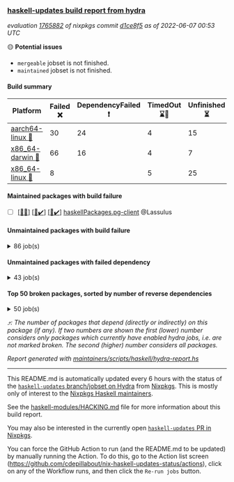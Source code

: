 ### [haskell-updates build report from hydra](https://hydra.nixos.org/jobset/nixpkgs/haskell-updates)
*evaluation [1765882](https://hydra.nixos.org/eval/1765882) of nixpkgs commit [d1ce8f5](https://github.com/NixOS/nixpkgs/commits/d1ce8f5150482efb9120c63410112adf6b50508b) as of 2022-06-07 00:53 UTC*

:yellow_circle: **Potential issues**
  * `mergeable` jobset is not finished.
  * `maintained` jobset is not finished.

#### Build summary

 | Platform | Failed :x: | DependencyFailed :heavy_exclamation_mark: | TimedOut :hourglass::no_entry_sign: | Unfinished :hourglass_flowing_sand: | Success :heavy_check_mark: | 
 | --- | --- | --- | --- | --- | --- | 
 | [aarch64-linux :iphone:](https://hydra.nixos.org/eval/1765882?filter=.aarch64-linux) | 30 | 24 | 4 | 15 | 6236 | 
 | [x86_64-darwin :apple:](https://hydra.nixos.org/eval/1765882?filter=.x86_64-darwin) | 66 | 16 | 4 | 7 | 6160 | 
 | [x86_64-linux :penguin:](https://hydra.nixos.org/eval/1765882?filter=.x86_64-linux) | 8 |  | 5 | 25 | 6309 | 
#### Maintained packages with build failure
- [ ] [[:iphone::x:]](https://hydra.nixos.org/build/179079397) [[:apple::heavy_check_mark:]](https://hydra.nixos.org/build/179066331) [[:penguin::heavy_check_mark:]](https://hydra.nixos.org/build/179069420) [haskellPackages.pg-client](https://hydra.nixos.org/eval/1765882?filter=haskellPackages.pg-client) @Lassulus
#### Unmaintained packages with build failure
<details><summary>86 job(s) </summary>

- [ ] [[:iphone::heavy_check_mark:]](https://hydra.nixos.org/build/179072015) [[:apple::x:]](https://hydra.nixos.org/build/179063516) [[:penguin::heavy_check_mark:]](https://hydra.nixos.org/build/179079506) [haskellPackages.di-core](https://hydra.nixos.org/eval/1765882?filter=haskellPackages.di-core)  :arrow_heading_up: 8 | 11
- [ ] [[:iphone::x:]](https://hydra.nixos.org/build/179071185) [[:apple::heavy_check_mark:]](https://hydra.nixos.org/build/179068059) [[:penguin::heavy_check_mark:]](https://hydra.nixos.org/build/179063826) [haskellPackages.OrderedBits](https://hydra.nixos.org/eval/1765882?filter=haskellPackages.OrderedBits)  :arrow_heading_up: 5 | 36
- [ ] [[:iphone::x:]](https://hydra.nixos.org/build/179069257) [[:apple::heavy_check_mark:]](https://hydra.nixos.org/build/179071228) [[:penguin::heavy_check_mark:]](https://hydra.nixos.org/build/179071226) [haskellPackages.hw-json-simd](https://hydra.nixos.org/eval/1765882?filter=haskellPackages.hw-json-simd)  :arrow_heading_up: 2 | 8
- [ ] [[:iphone::x:]](https://hydra.nixos.org/build/179065987) [[:apple::heavy_check_mark:]](https://hydra.nixos.org/build/179075164) [[:penguin::heavy_check_mark:]](https://hydra.nixos.org/build/179077934) [haskellPackages.hw-simd](https://hydra.nixos.org/eval/1765882?filter=haskellPackages.hw-simd)  :arrow_heading_up: 2 | 8
- [ ] [[:iphone::x:]](https://hydra.nixos.org/build/179289726) [[:apple::heavy_check_mark:]](https://hydra.nixos.org/build/179290108) [[:penguin::heavy_check_mark:]](https://hydra.nixos.org/build/179290785) [haskellPackages.flatparse](https://hydra.nixos.org/eval/1765882?filter=haskellPackages.flatparse)  :arrow_heading_up: 2 | 5
- [ ] [[:iphone::x:]](https://hydra.nixos.org/build/179064047) [[:apple::heavy_check_mark:]](https://hydra.nixos.org/build/179075726) [[:penguin::heavy_check_mark:]](https://hydra.nixos.org/build/179066492) [haskellPackages.quic](https://hydra.nixos.org/eval/1765882?filter=haskellPackages.quic)  :arrow_heading_up: 2 | 2
- [ ] [[:iphone::x:]](https://hydra.nixos.org/build/179064849) [[:apple::heavy_check_mark:]](https://hydra.nixos.org/build/179066591) [[:penguin::heavy_check_mark:]](https://hydra.nixos.org/build/179076598) [haskellPackages.freetype2](https://hydra.nixos.org/eval/1765882?filter=haskellPackages.freetype2)  :arrow_heading_up: 1 | 8
- [ ] [[:iphone::x:]](https://hydra.nixos.org/build/179066416) [[:apple::x:]](https://hydra.nixos.org/build/179077317) [[:penguin::heavy_check_mark:]](https://hydra.nixos.org/build/179073445) [haskellPackages.invertible](https://hydra.nixos.org/eval/1765882?filter=haskellPackages.invertible)  :arrow_heading_up: 1 | 5
- [ ] [[:iphone::x:]](https://hydra.nixos.org/build/179066907) [[:apple::heavy_check_mark:]](https://hydra.nixos.org/build/179063014) [[:penguin::heavy_check_mark:]](https://hydra.nixos.org/build/179065251) [haskellPackages.long-double](https://hydra.nixos.org/eval/1765882?filter=haskellPackages.long-double)  :arrow_heading_up: 1 | 2
- [ ] [[:iphone::x:]](https://hydra.nixos.org/build/179062753) [[:apple::x:]](https://hydra.nixos.org/build/179069557) [[:penguin::heavy_check_mark:]](https://hydra.nixos.org/build/179068287) [haskellPackages.easytensor](https://hydra.nixos.org/eval/1765882?filter=haskellPackages.easytensor)  :arrow_heading_up: 1 | 1
- [ ] [[:iphone::heavy_check_mark:]](https://hydra.nixos.org/build/179066266) [[:apple::x:]](https://hydra.nixos.org/build/179073489) [[:penguin::heavy_check_mark:]](https://hydra.nixos.org/build/179077924) [haskellPackages.grab](https://hydra.nixos.org/eval/1765882?filter=haskellPackages.grab)  :arrow_heading_up: 1 | 1
- [ ] [[:iphone::heavy_check_mark:]](https://hydra.nixos.org/build/179078946) [[:apple::x:]](https://hydra.nixos.org/build/179074000) [[:penguin::heavy_check_mark:]](https://hydra.nixos.org/build/179071674) [haskellPackages.keep-alive](https://hydra.nixos.org/eval/1765882?filter=haskellPackages.keep-alive)  :arrow_heading_up: 1 | 1
- [ ] [[:iphone::x:]](https://hydra.nixos.org/build/179062052) [[:apple::heavy_check_mark:]](https://hydra.nixos.org/build/179078236) [[:penguin::heavy_check_mark:]](https://hydra.nixos.org/build/179073709) [haskellPackages.nlopt-haskell](https://hydra.nixos.org/eval/1765882?filter=haskellPackages.nlopt-haskell)  :arrow_heading_up: 1 | 1
- [ ] [[:iphone::heavy_check_mark:]](https://hydra.nixos.org/build/179070564) [[:apple::x:]](https://hydra.nixos.org/build/179073841) [[:penguin::heavy_check_mark:]](https://hydra.nixos.org/build/179063192) [haskellPackages.sequence-formats](https://hydra.nixos.org/eval/1765882?filter=haskellPackages.sequence-formats)  :arrow_heading_up: 1 | 1
- [ ] [[:iphone::x:]](https://hydra.nixos.org/build/179078367) [[:apple::heavy_check_mark:]](https://hydra.nixos.org/build/179077748) [[:penguin::heavy_check_mark:]](https://hydra.nixos.org/build/179061888) [haskellPackages.swisstable](https://hydra.nixos.org/eval/1765882?filter=haskellPackages.swisstable)  :arrow_heading_up: 1 | 1
- [ ] [[:iphone::x:]](https://hydra.nixos.org/build/179071144) [[:apple::heavy_check_mark:]](https://hydra.nixos.org/build/179078269) [[:penguin::heavy_check_mark:]](https://hydra.nixos.org/build/179080527) [haskellPackages.unicode-properties](https://hydra.nixos.org/eval/1765882?filter=haskellPackages.unicode-properties)  :arrow_heading_up: 1 | 1
- [ ] [[:iphone::heavy_check_mark:]](https://hydra.nixos.org/build/179063529) [[:apple::x:]](https://hydra.nixos.org/build/179077204) [[:penguin::heavy_check_mark:]](https://hydra.nixos.org/build/179073303) [haskellPackages.zip](https://hydra.nixos.org/eval/1765882?filter=haskellPackages.zip)  :arrow_heading_up: 0 | 5
- [ ] [[:iphone::heavy_check_mark:]](https://hydra.nixos.org/build/179078671) [[:apple::x:]](https://hydra.nixos.org/build/179078612) [[:penguin::heavy_check_mark:]](https://hydra.nixos.org/build/179069097) [haskellPackages.PyF](https://hydra.nixos.org/eval/1765882?filter=haskellPackages.PyF)  :arrow_heading_up: 0 | 4
- [ ] [[:iphone::heavy_check_mark:]](https://hydra.nixos.org/build/179072055) [[:apple::x:]](https://hydra.nixos.org/build/179078039) [[:penguin::heavy_check_mark:]](https://hydra.nixos.org/build/179068269) [haskellPackages.hmidi](https://hydra.nixos.org/eval/1765882?filter=haskellPackages.hmidi)  :arrow_heading_up: 0 | 4
- [ ] [[:iphone::heavy_check_mark:]](https://hydra.nixos.org/build/179064212) [[:apple::x:]](https://hydra.nixos.org/build/179067470) [[:penguin::heavy_check_mark:]](https://hydra.nixos.org/build/179067662) [haskellPackages.posix-socket](https://hydra.nixos.org/eval/1765882?filter=haskellPackages.posix-socket)  :arrow_heading_up: 0 | 2
- [ ] [[:iphone::heavy_check_mark:]](https://hydra.nixos.org/build/179066446) [[:apple::x:]](https://hydra.nixos.org/build/179072918) [[:penguin::heavy_check_mark:]](https://hydra.nixos.org/build/179070755) [haskellPackages.gi-gdkx11](https://hydra.nixos.org/eval/1765882?filter=haskellPackages.gi-gdkx11)  :arrow_heading_up: 0 | 1
- [ ] [[:iphone::heavy_check_mark:]](https://hydra.nixos.org/build/179075182) [[:apple::x:]](https://hydra.nixos.org/build/179068241) [[:penguin::heavy_check_mark:]](https://hydra.nixos.org/build/179079129) [haskellPackages.hamid](https://hydra.nixos.org/eval/1765882?filter=haskellPackages.hamid)  :arrow_heading_up: 0 | 1
- [ ] [[:iphone::heavy_check_mark:]](https://hydra.nixos.org/build/179069659) [[:apple::x:]](https://hydra.nixos.org/build/179071126) [[:penguin::heavy_check_mark:]](https://hydra.nixos.org/build/179079563) [haskellPackages.hmatrix-morpheus](https://hydra.nixos.org/eval/1765882?filter=haskellPackages.hmatrix-morpheus)  :arrow_heading_up: 0 | 1
- [ ] [[:iphone::heavy_check_mark:]](https://hydra.nixos.org/build/179073746) [[:apple::x:]](https://hydra.nixos.org/build/179077643) [[:penguin::heavy_check_mark:]](https://hydra.nixos.org/build/179080493) [haskellPackages.huckleberry](https://hydra.nixos.org/eval/1765882?filter=haskellPackages.huckleberry)  :arrow_heading_up: 0 | 1
- [ ] [[:iphone::heavy_check_mark:]](https://hydra.nixos.org/build/179067431) [[:apple::x:]](https://hydra.nixos.org/build/179079172) [[:penguin::heavy_check_mark:]](https://hydra.nixos.org/build/179077069) [haskellPackages.openal-ffi](https://hydra.nixos.org/eval/1765882?filter=haskellPackages.openal-ffi)  :arrow_heading_up: 0 | 1
- [ ] [[:iphone::x:]](https://hydra.nixos.org/build/179070075) [[:apple::x:]](https://hydra.nixos.org/build/179079818) [[:penguin::x:]](https://hydra.nixos.org/build/179076127) [haskellPackages.pcre2](https://hydra.nixos.org/eval/1765882?filter=haskellPackages.pcre2)  :arrow_heading_up: 0 | 1
- [ ] [[:iphone::x:]](https://hydra.nixos.org/build/179065449) [[:apple::heavy_check_mark:]](https://hydra.nixos.org/build/179072649) [[:penguin::heavy_check_mark:]](https://hydra.nixos.org/build/179067032) [haskellPackages.picosat](https://hydra.nixos.org/eval/1765882?filter=haskellPackages.picosat)  :arrow_heading_up: 0 | 1
- [ ] [[:iphone::heavy_check_mark:]](https://hydra.nixos.org/build/179077629) [[:apple::x:]](https://hydra.nixos.org/build/179072654) [[:penguin::heavy_check_mark:]](https://hydra.nixos.org/build/179065194) [haskellPackages.select](https://hydra.nixos.org/eval/1765882?filter=haskellPackages.select)  :arrow_heading_up: 0 | 1
- [ ] [[:iphone::heavy_check_mark:]](https://hydra.nixos.org/build/179067209) [[:apple::x:]](https://hydra.nixos.org/build/179063690) [[:penguin::heavy_check_mark:]](https://hydra.nixos.org/build/179068800) [haskellPackages.sysinfo](https://hydra.nixos.org/eval/1765882?filter=haskellPackages.sysinfo)  :arrow_heading_up: 0 | 1
- [ ] [[:iphone::heavy_check_mark:]](https://hydra.nixos.org/build/179289742) [[:apple::heavy_check_mark:]](https://hydra.nixos.org/build/179289861) [[:penguin::x:]](https://hydra.nixos.org/build/179290590) [haskellPackages.yu-auth](https://hydra.nixos.org/eval/1765882?filter=haskellPackages.yu-auth)  :arrow_heading_up: 0 | 1
- [ ] [[:iphone::heavy_check_mark:]](https://hydra.nixos.org/build/179071092) [[:apple::x:]](https://hydra.nixos.org/build/179080756) [[:penguin::heavy_check_mark:]](https://hydra.nixos.org/build/179065681) [haskellPackages.FractalArt](https://hydra.nixos.org/eval/1765882?filter=haskellPackages.FractalArt) 
- [ ] [[:iphone::x:]](https://hydra.nixos.org/build/179062993) [[:apple::heavy_check_mark:]](https://hydra.nixos.org/build/179067400) [[:penguin::heavy_check_mark:]](https://hydra.nixos.org/build/179073212) [haskellPackages.HsASA](https://hydra.nixos.org/eval/1765882?filter=haskellPackages.HsASA) 
- [ ] [[:iphone::x:]](https://hydra.nixos.org/build/179289954) [[:apple::x:]](https://hydra.nixos.org/build/179290864) [[:penguin::x:]](https://hydra.nixos.org/build/179289825) [haskellPackages.NGLess](https://hydra.nixos.org/eval/1765882?filter=haskellPackages.NGLess) 
- [ ] [[:iphone::x:]](https://hydra.nixos.org/build/179290056) [[:apple::x:]](https://hydra.nixos.org/build/179289736) [[:penguin::x:]](https://hydra.nixos.org/build/179290975) [haskellPackages.aws-sns-verify](https://hydra.nixos.org/eval/1765882?filter=haskellPackages.aws-sns-verify) 
- [ ] [[:iphone::hourglass::no_entry_sign:]](https://hydra.nixos.org/build/179064497) [[:apple::x:]](https://hydra.nixos.org/build/179062384) [[:penguin::hourglass::no_entry_sign:]](https://hydra.nixos.org/build/179066691) [haskellPackages.bindings-common](https://hydra.nixos.org/eval/1765882?filter=haskellPackages.bindings-common) 
- [ ] [[:iphone::x:]](https://hydra.nixos.org/build/179289765) [[:apple::x:]](https://hydra.nixos.org/build/179289738) [[:penguin::x:]](https://hydra.nixos.org/build/179290382) [haskellPackages.call-plantuml](https://hydra.nixos.org/eval/1765882?filter=haskellPackages.call-plantuml) 
- [ ] [[:iphone::x:]](https://hydra.nixos.org/build/179291004) [[:apple::x:]](https://hydra.nixos.org/build/179291057) [[:penguin::x:]](https://hydra.nixos.org/build/179289962) [haskellPackages.chez-grater](https://hydra.nixos.org/eval/1765882?filter=haskellPackages.chez-grater) 
- [ ] [[:iphone::heavy_check_mark:]](https://hydra.nixos.org/build/179073684) [[:apple::x:]](https://hydra.nixos.org/build/179077115) [[:penguin::heavy_check_mark:]](https://hydra.nixos.org/build/179064418) [haskellPackages.chiphunk](https://hydra.nixos.org/eval/1765882?filter=haskellPackages.chiphunk) 
- [ ] [[:iphone::x:]](https://hydra.nixos.org/build/179290863) [[:apple::heavy_check_mark:]](https://hydra.nixos.org/build/179291122) [[:penguin::heavy_check_mark:]](https://hydra.nixos.org/build/179291222) [haskellPackages.comfort-fftw](https://hydra.nixos.org/eval/1765882?filter=haskellPackages.comfort-fftw) 
- [ ] [[:iphone::heavy_check_mark:]](https://hydra.nixos.org/build/179067240) [[:apple::x:]](https://hydra.nixos.org/build/179066776) [[:penguin::heavy_check_mark:]](https://hydra.nixos.org/build/179063089) [haskellPackages.diskhash](https://hydra.nixos.org/eval/1765882?filter=haskellPackages.diskhash) 
- [ ] [[:iphone::heavy_check_mark:]](https://hydra.nixos.org/build/179072726) [[:apple::x:]](https://hydra.nixos.org/build/179069153) [[:penguin::heavy_check_mark:]](https://hydra.nixos.org/build/179063920) [haskellPackages.env-extra](https://hydra.nixos.org/eval/1765882?filter=haskellPackages.env-extra) 
- [ ] [[:iphone::heavy_check_mark:]](https://hydra.nixos.org/build/179080379) [[:apple::x:]](https://hydra.nixos.org/build/179069971) [[:penguin::heavy_check_mark:]](https://hydra.nixos.org/build/179066173) [haskellPackages.epub-tools](https://hydra.nixos.org/eval/1765882?filter=haskellPackages.epub-tools) 
- [ ] [[:iphone::heavy_check_mark:]](https://hydra.nixos.org/build/179080024) [[:apple::x:]](https://hydra.nixos.org/build/179075268) [[:penguin::heavy_check_mark:]](https://hydra.nixos.org/build/179073623) [haskellPackages.fudgets](https://hydra.nixos.org/eval/1765882?filter=haskellPackages.fudgets) 
- [ ] [[:iphone::heavy_check_mark:]](https://hydra.nixos.org/build/179290752) [[:apple::x:]](https://hydra.nixos.org/build/179291009) [[:penguin::heavy_check_mark:]](https://hydra.nixos.org/build/179290988) [haskellPackages.gerrit](https://hydra.nixos.org/eval/1765882?filter=haskellPackages.gerrit) 
- [ ] [[:iphone::heavy_check_mark:]](https://hydra.nixos.org/build/179290291) [[:apple::x:]](https://hydra.nixos.org/build/179289980) [[:penguin::heavy_check_mark:]](https://hydra.nixos.org/build/179289981) [haskellPackages.ghc-gc-hook](https://hydra.nixos.org/eval/1765882?filter=haskellPackages.ghc-gc-hook) 
- [ ] [[:apple::x:]](https://hydra.nixos.org/build/179066419) [haskellPackages.gi-gtkosxapplication](https://hydra.nixos.org/eval/1765882?filter=haskellPackages.gi-gtkosxapplication) 
- [ ] [[:iphone::x:]](https://hydra.nixos.org/build/179072860) [[:penguin::heavy_check_mark:]](https://hydra.nixos.org/build/179063811) [haskellPackages.gnome-keyring](https://hydra.nixos.org/eval/1765882?filter=haskellPackages.gnome-keyring) 
- [ ] [[:apple::x:]](https://hydra.nixos.org/build/179069635) [haskellPackages.gtk-mac-integration](https://hydra.nixos.org/eval/1765882?filter=haskellPackages.gtk-mac-integration) 
- [ ] [[:iphone::heavy_check_mark:]](https://hydra.nixos.org/build/179076974) [[:apple::x:]](https://hydra.nixos.org/build/179067045) [[:penguin::heavy_check_mark:]](https://hydra.nixos.org/build/179070965) [haskellPackages.gtk-traymanager](https://hydra.nixos.org/eval/1765882?filter=haskellPackages.gtk-traymanager) 
- [ ] [[:apple::x:]](https://hydra.nixos.org/build/179080546) [haskellPackages.gtk3-mac-integration](https://hydra.nixos.org/eval/1765882?filter=haskellPackages.gtk3-mac-integration) 
- [ ] [[:iphone::x:]](https://hydra.nixos.org/build/179335895) [[:apple::heavy_check_mark:]](https://hydra.nixos.org/build/179335896) [[:penguin::heavy_check_mark:]](https://hydra.nixos.org/build/179335894) [haskellPackages.hasql-pipes](https://hydra.nixos.org/eval/1765882?filter=haskellPackages.hasql-pipes) 
- [ ] [[:iphone::heavy_check_mark:]](https://hydra.nixos.org/build/179061971) [[:apple::x:]](https://hydra.nixos.org/build/179063426) [[:penguin::heavy_check_mark:]](https://hydra.nixos.org/build/179071646) [haskellPackages.hid](https://hydra.nixos.org/eval/1765882?filter=haskellPackages.hid) 
- [ ] [[:iphone::heavy_check_mark:]](https://hydra.nixos.org/build/179072433) [[:apple::x:]](https://hydra.nixos.org/build/179080030) [[:penguin::heavy_check_mark:]](https://hydra.nixos.org/build/179068258) [haskellPackages.higher-leveldb](https://hydra.nixos.org/eval/1765882?filter=haskellPackages.higher-leveldb) 
- [ ] [[:iphone::heavy_check_mark:]](https://hydra.nixos.org/build/179061798) [[:apple::x:]](https://hydra.nixos.org/build/179069421) [[:penguin::heavy_check_mark:]](https://hydra.nixos.org/build/179068345) [haskellPackages.hinotify-conduit](https://hydra.nixos.org/eval/1765882?filter=haskellPackages.hinotify-conduit) 
- [ ] [[:iphone::heavy_check_mark:]](https://hydra.nixos.org/build/179061598) [[:apple::x:]](https://hydra.nixos.org/build/179063833) [[:penguin::heavy_check_mark:]](https://hydra.nixos.org/build/179078483) [haskellPackages.hssh](https://hydra.nixos.org/eval/1765882?filter=haskellPackages.hssh) 
- [ ] [[:iphone::heavy_check_mark:]](https://hydra.nixos.org/build/179078447) [[:apple::x:]](https://hydra.nixos.org/build/179064179) [[:penguin::heavy_check_mark:]](https://hydra.nixos.org/build/179065544) [haskellPackages.hsshellscript](https://hydra.nixos.org/eval/1765882?filter=haskellPackages.hsshellscript) 
- [ ] [[:iphone::heavy_check_mark:]](https://hydra.nixos.org/build/179074844) [[:apple::x:]](https://hydra.nixos.org/build/179063095) [[:penguin::heavy_check_mark:]](https://hydra.nixos.org/build/179078906) [haskellPackages.hssourceinfo](https://hydra.nixos.org/eval/1765882?filter=haskellPackages.hssourceinfo) 
- [ ] [[:iphone::heavy_check_mark:]](https://hydra.nixos.org/build/179068045) [[:apple::x:]](https://hydra.nixos.org/build/179079348) [[:penguin::heavy_check_mark:]](https://hydra.nixos.org/build/179070084) [haskellPackages.ipcvar](https://hydra.nixos.org/eval/1765882?filter=haskellPackages.ipcvar) 
- [ ] [[:iphone::x:]](https://hydra.nixos.org/build/179071989) [[:apple::heavy_check_mark:]](https://hydra.nixos.org/build/179071089) [[:penguin::heavy_check_mark:]](https://hydra.nixos.org/build/179063380) [haskellPackages.jammittools](https://hydra.nixos.org/eval/1765882?filter=haskellPackages.jammittools) 
- [ ] [[:apple::x:]](https://hydra.nixos.org/build/179073560) [haskellPackages.kqueue](https://hydra.nixos.org/eval/1765882?filter=haskellPackages.kqueue) 
- [ ] [[:iphone::heavy_check_mark:]](https://hydra.nixos.org/build/179074199) [[:apple::x:]](https://hydra.nixos.org/build/179064612) [[:penguin::heavy_check_mark:]](https://hydra.nixos.org/build/179063995) [haskellPackages.leveldb-haskell-fork](https://hydra.nixos.org/eval/1765882?filter=haskellPackages.leveldb-haskell-fork) 
- [ ] [[:iphone::heavy_check_mark:]](https://hydra.nixos.org/build/179073139) [[:apple::x:]](https://hydra.nixos.org/build/179061940) [[:penguin::heavy_check_mark:]](https://hydra.nixos.org/build/179080260) [haskellPackages.linux-framebuffer](https://hydra.nixos.org/eval/1765882?filter=haskellPackages.linux-framebuffer) 
- [ ] [[:iphone::heavy_check_mark:]](https://hydra.nixos.org/build/179063965) [[:apple::x:]](https://hydra.nixos.org/build/179078873) [[:penguin::heavy_check_mark:]](https://hydra.nixos.org/build/179074478) [haskellPackages.mediawiki2latex](https://hydra.nixos.org/eval/1765882?filter=haskellPackages.mediawiki2latex) 
- [ ] [[:iphone::heavy_check_mark:]](https://hydra.nixos.org/build/179069027) [[:apple::x:]](https://hydra.nixos.org/build/179071937) [[:penguin::heavy_check_mark:]](https://hydra.nixos.org/build/179079130) [haskellPackages.mercury-api](https://hydra.nixos.org/eval/1765882?filter=haskellPackages.mercury-api) 
- [ ] [[:iphone::heavy_check_mark:]](https://hydra.nixos.org/build/179068290) [[:apple::x:]](https://hydra.nixos.org/build/179080076) [[:penguin::heavy_check_mark:]](https://hydra.nixos.org/build/179074457) [haskellPackages.nano-cryptr](https://hydra.nixos.org/eval/1765882?filter=haskellPackages.nano-cryptr) 
- [ ] [[:iphone::heavy_check_mark:]](https://hydra.nixos.org/build/179289872) [[:apple::x:]](https://hydra.nixos.org/build/179289911) [[:penguin::heavy_check_mark:]](https://hydra.nixos.org/build/179289764) [haskellPackages.persistent-pagination](https://hydra.nixos.org/eval/1765882?filter=haskellPackages.persistent-pagination) 
- [ ] [[:iphone::heavy_check_mark:]](https://hydra.nixos.org/build/179071816) [[:apple::x:]](https://hydra.nixos.org/build/179073643) [[:penguin::heavy_check_mark:]](https://hydra.nixos.org/build/179072304) [haskellPackages.phatsort](https://hydra.nixos.org/eval/1765882?filter=haskellPackages.phatsort) 
- [ ] [[:iphone::heavy_check_mark:]](https://hydra.nixos.org/build/179073647) [[:apple::x:]](https://hydra.nixos.org/build/179080408) [[:penguin::heavy_check_mark:]](https://hydra.nixos.org/build/179070022) [haskellPackages.ping-wrapper](https://hydra.nixos.org/eval/1765882?filter=haskellPackages.ping-wrapper) 
- [ ] [[:iphone::x:]](https://hydra.nixos.org/build/179289808) [[:apple::x:]](https://hydra.nixos.org/build/179289908) [[:penguin::x:]](https://hydra.nixos.org/build/179290906) [haskellPackages.polysemy-managed](https://hydra.nixos.org/eval/1765882?filter=haskellPackages.polysemy-managed) 
- [ ] [[:iphone::heavy_check_mark:]](https://hydra.nixos.org/build/179071908) [[:apple::x:]](https://hydra.nixos.org/build/179075532) [[:penguin::heavy_check_mark:]](https://hydra.nixos.org/build/179079347) [haskellPackages.posix-timer](https://hydra.nixos.org/eval/1765882?filter=haskellPackages.posix-timer) 
- [ ] [[:iphone::heavy_check_mark:]](https://hydra.nixos.org/build/179075838) [[:apple::x:]](https://hydra.nixos.org/build/179065867) [[:penguin::heavy_check_mark:]](https://hydra.nixos.org/build/179077987) [haskellPackages.pthread](https://hydra.nixos.org/eval/1765882?filter=haskellPackages.pthread) 
- [ ] [[:iphone::x:]](https://hydra.nixos.org/build/179076975) [[:apple::heavy_check_mark:]](https://hydra.nixos.org/build/179067319) [[:penguin::heavy_check_mark:]](https://hydra.nixos.org/build/179062948) [haskellPackages.risc386](https://hydra.nixos.org/eval/1765882?filter=haskellPackages.risc386) 
- [ ] [[:iphone::heavy_check_mark:]](https://hydra.nixos.org/build/179069415) [[:apple::x:]](https://hydra.nixos.org/build/179073373) [[:penguin::heavy_check_mark:]](https://hydra.nixos.org/build/179074823) [haskellPackages.scenegraph](https://hydra.nixos.org/eval/1765882?filter=haskellPackages.scenegraph) 
- [ ] [[:iphone::heavy_check_mark:]](https://hydra.nixos.org/build/179063362) [[:apple::x:]](https://hydra.nixos.org/build/179067157) [[:penguin::heavy_check_mark:]](https://hydra.nixos.org/build/179069901) [haskellPackages.sfml-audio](https://hydra.nixos.org/eval/1765882?filter=haskellPackages.sfml-audio) 
- [ ] [[:iphone::heavy_check_mark:]](https://hydra.nixos.org/build/179079829) [[:apple::x:]](https://hydra.nixos.org/build/179078716) [[:penguin::heavy_check_mark:]](https://hydra.nixos.org/build/179072353) [haskellPackages.shared-memory](https://hydra.nixos.org/eval/1765882?filter=haskellPackages.shared-memory) 
- [ ] [[:iphone::heavy_check_mark:]](https://hydra.nixos.org/build/179068637) [[:apple::x:]](https://hydra.nixos.org/build/179072695) [[:penguin::heavy_check_mark:]](https://hydra.nixos.org/build/179069692) [haskellPackages.skews](https://hydra.nixos.org/eval/1765882?filter=haskellPackages.skews) 
- [ ] [[:iphone::x:]](https://hydra.nixos.org/build/179079291) [[:apple::x:]](https://hydra.nixos.org/build/179078891) [[:penguin::heavy_check_mark:]](https://hydra.nixos.org/build/179068825) [haskellPackages.slugify](https://hydra.nixos.org/eval/1765882?filter=haskellPackages.slugify) 
- [ ] [[:iphone::heavy_check_mark:]](https://hydra.nixos.org/build/179080373) [[:apple::x:]](https://hydra.nixos.org/build/179072670) [[:penguin::heavy_check_mark:]](https://hydra.nixos.org/build/179071968) [haskellPackages.tailfile-hinotify](https://hydra.nixos.org/eval/1765882?filter=haskellPackages.tailfile-hinotify) 
- [ ] [[:iphone::heavy_check_mark:]](https://hydra.nixos.org/build/179070427) [[:apple::x:]](https://hydra.nixos.org/build/179063366) [[:penguin::heavy_check_mark:]](https://hydra.nixos.org/build/179074860) [haskellPackages.tini](https://hydra.nixos.org/eval/1765882?filter=haskellPackages.tini) 
- [ ] [[:iphone::x:]](https://hydra.nixos.org/build/179290530) [[:apple::x:]](https://hydra.nixos.org/build/179290983) [[:penguin::x:]](https://hydra.nixos.org/build/179290099) [haskellPackages.wai-handler-hal](https://hydra.nixos.org/eval/1765882?filter=haskellPackages.wai-handler-hal) 
- [ ] [[:iphone::x:]](https://hydra.nixos.org/build/179065640) [[:apple::heavy_check_mark:]](https://hydra.nixos.org/build/179067242) [[:penguin::heavy_check_mark:]](https://hydra.nixos.org/build/179080300) [haskellPackages.wiringPi](https://hydra.nixos.org/eval/1765882?filter=haskellPackages.wiringPi) 
- [ ] [[:iphone::x:]](https://hydra.nixos.org/build/179066662) [[:apple::heavy_check_mark:]](https://hydra.nixos.org/build/179077309) [[:penguin::heavy_check_mark:]](https://hydra.nixos.org/build/179066209) [haskellPackages.x86-64bit](https://hydra.nixos.org/eval/1765882?filter=haskellPackages.x86-64bit) 
- [ ] [[:iphone::heavy_check_mark:]](https://hydra.nixos.org/build/179067680) [[:apple::x:]](https://hydra.nixos.org/build/179064378) [[:penguin::heavy_check_mark:]](https://hydra.nixos.org/build/179065946) [haskellPackages.xmonad-utils](https://hydra.nixos.org/eval/1765882?filter=haskellPackages.xmonad-utils) 
- [ ] [[:iphone::heavy_check_mark:]](https://hydra.nixos.org/build/179075430) [[:apple::x:]](https://hydra.nixos.org/build/179067953) [[:penguin::heavy_check_mark:]](https://hydra.nixos.org/build/179065799) [haskellPackages.yoga](https://hydra.nixos.org/eval/1765882?filter=haskellPackages.yoga) 
- [ ] [[:iphone::heavy_check_mark:]](https://hydra.nixos.org/build/179079532) [[:apple::x:]](https://hydra.nixos.org/build/179065669) [[:penguin::heavy_check_mark:]](https://hydra.nixos.org/build/179075069) [haskellPackages.zot](https://hydra.nixos.org/eval/1765882?filter=haskellPackages.zot) 
- [ ] [[:iphone::heavy_check_mark:]](https://hydra.nixos.org/build/179066474) [[:apple::x:]](https://hydra.nixos.org/build/179064085) [[:penguin::heavy_check_mark:]](https://hydra.nixos.org/build/179066132) [haskellPackages.zxcvbn-c](https://hydra.nixos.org/eval/1765882?filter=haskellPackages.zxcvbn-c) 
</details>

#### Unmaintained packages with failed dependency
<details><summary>43 job(s) </summary>

- [ ] [[:iphone::heavy_check_mark:]](https://hydra.nixos.org/build/179070983) [[:apple::heavy_exclamation_mark:]](https://hydra.nixos.org/build/179072217) [[:penguin::heavy_check_mark:]](https://hydra.nixos.org/build/179075865) [haskellPackages.di-handle](https://hydra.nixos.org/eval/1765882?filter=haskellPackages.di-handle)  :arrow_heading_up: 6 | 9
- [ ] [[:iphone::heavy_check_mark:]](https://hydra.nixos.org/build/179071514) [[:apple::heavy_exclamation_mark:]](https://hydra.nixos.org/build/179068809) [[:penguin::heavy_check_mark:]](https://hydra.nixos.org/build/179079272) [haskellPackages.di-monad](https://hydra.nixos.org/eval/1765882?filter=haskellPackages.di-monad)  :arrow_heading_up: 6 | 9
- [ ] [[:iphone::heavy_check_mark:]](https://hydra.nixos.org/build/179061716) [[:apple::heavy_exclamation_mark:]](https://hydra.nixos.org/build/179072623) [[:penguin::heavy_check_mark:]](https://hydra.nixos.org/build/179068300) [haskellPackages.di-df1](https://hydra.nixos.org/eval/1765882?filter=haskellPackages.di-df1)  :arrow_heading_up: 5 | 8
- [ ] [[:iphone::heavy_exclamation_mark:]](https://hydra.nixos.org/build/179080738) [[:apple::heavy_check_mark:]](https://hydra.nixos.org/build/179062834) [[:penguin::heavy_check_mark:]](https://hydra.nixos.org/build/179065442) [haskellPackages.PrimitiveArray](https://hydra.nixos.org/eval/1765882?filter=haskellPackages.PrimitiveArray)  :arrow_heading_up: 4 | 35
- [ ] [[:iphone::heavy_exclamation_mark:]](https://hydra.nixos.org/build/179069242) [[:apple::heavy_check_mark:]](https://hydra.nixos.org/build/179062020) [[:penguin::heavy_check_mark:]](https://hydra.nixos.org/build/179068162) [haskellPackages.BiobaseTypes](https://hydra.nixos.org/eval/1765882?filter=haskellPackages.BiobaseTypes)  :arrow_heading_up: 3 | 21
- [ ] [[:iphone::heavy_exclamation_mark:]](https://hydra.nixos.org/build/179067202) [[:apple::heavy_check_mark:]](https://hydra.nixos.org/build/179068214) [[:penguin::heavy_check_mark:]](https://hydra.nixos.org/build/179070973) [haskellPackages.BiobaseENA](https://hydra.nixos.org/eval/1765882?filter=haskellPackages.BiobaseENA)  :arrow_heading_up: 1 | 18
- [ ] [[:iphone::heavy_check_mark:]](https://hydra.nixos.org/build/179076522) [[:apple::heavy_exclamation_mark:]](https://hydra.nixos.org/build/179063764) [[:penguin::heavy_check_mark:]](https://hydra.nixos.org/build/179069376) [haskellPackages.di-polysemy](https://hydra.nixos.org/eval/1765882?filter=haskellPackages.di-polysemy)  :arrow_heading_up: 1 | 4
- [ ] [[:iphone::heavy_exclamation_mark:]](https://hydra.nixos.org/build/179289701) [[:apple::heavy_check_mark:]](https://hydra.nixos.org/build/179290825) [[:penguin::heavy_check_mark:]](https://hydra.nixos.org/build/179289863) [haskellPackages.exon](https://hydra.nixos.org/eval/1765882?filter=haskellPackages.exon)  :arrow_heading_up: 1 | 3
- [ ] [hoogle](https://hydra.nixos.org/eval/1765882?filter=hoogle)  :arrow_heading_up: 1 | 3
  - [[:iphone::heavy_check_mark:]](https://hydra.nixos.org/build/179290948) [[:apple::heavy_check_mark:]](https://hydra.nixos.org/build/179290904) [[:penguin::heavy_check_mark:]](https://hydra.nixos.org/build/179289735) [haskell.packages.ghc8107](https://hydra.nixos.org/eval/1765882?filter=haskell.packages.ghc8107.hoogle)
  - [[:iphone::heavy_check_mark:]](https://hydra.nixos.org/build/179291249) [[:apple::heavy_check_mark:]](https://hydra.nixos.org/build/179291026) [[:penguin::heavy_check_mark:]](https://hydra.nixos.org/build/179290150) [haskell.packages.ghc884](https://hydra.nixos.org/eval/1765882?filter=haskell.packages.ghc884.hoogle)
  - [[:iphone::heavy_check_mark:]](https://hydra.nixos.org/build/179290852) [[:apple::heavy_check_mark:]](https://hydra.nixos.org/build/179290082) [[:penguin::heavy_check_mark:]](https://hydra.nixos.org/build/179290831) [haskell.packages.ghc902](https://hydra.nixos.org/eval/1765882?filter=haskell.packages.ghc902.hoogle)
  - [[:iphone::heavy_exclamation_mark:]](https://hydra.nixos.org/build/179290476) [[:apple::heavy_check_mark:]](https://hydra.nixos.org/build/179290137) [[:penguin::heavy_check_mark:]](https://hydra.nixos.org/build/179290550) [haskell.packages.ghc923](https://hydra.nixos.org/eval/1765882?filter=haskell.packages.ghc923.hoogle)
  - [[:iphone::heavy_check_mark:]](https://hydra.nixos.org/build/179291069) [[:apple::heavy_check_mark:]](https://hydra.nixos.org/build/179290857) [[:penguin::heavy_check_mark:]](https://hydra.nixos.org/build/179290845) [haskellPackages](https://hydra.nixos.org/eval/1765882?filter=haskellPackages.hoogle)
- [ ] [[:iphone::heavy_exclamation_mark:]](https://hydra.nixos.org/build/179076844) [[:apple::heavy_check_mark:]](https://hydra.nixos.org/build/179065894) [[:penguin::heavy_check_mark:]](https://hydra.nixos.org/build/179071809) [haskellPackages.http3](https://hydra.nixos.org/eval/1765882?filter=haskellPackages.http3)  :arrow_heading_up: 1 | 1
- [ ] [[:iphone::heavy_check_mark:]](https://hydra.nixos.org/build/179080257) [[:apple::heavy_exclamation_mark:]](https://hydra.nixos.org/build/179073586) [[:penguin::heavy_check_mark:]](https://hydra.nixos.org/build/179079745) [haskellPackages.moto](https://hydra.nixos.org/eval/1765882?filter=haskellPackages.moto)  :arrow_heading_up: 1 | 1
- [ ] [[:iphone::heavy_check_mark:]](https://hydra.nixos.org/build/179074242) [[:apple::heavy_exclamation_mark:]](https://hydra.nixos.org/build/179066837) [[:penguin::heavy_check_mark:]](https://hydra.nixos.org/build/179070362) [haskellPackages.wss-client](https://hydra.nixos.org/eval/1765882?filter=haskellPackages.wss-client)  :arrow_heading_up: 1 | 1
- [ ] [[:iphone::heavy_exclamation_mark:]](https://hydra.nixos.org/build/179077533) [[:apple::heavy_check_mark:]](https://hydra.nixos.org/build/179067783) [[:penguin::heavy_check_mark:]](https://hydra.nixos.org/build/179078302) [haskellPackages.BiobaseXNA](https://hydra.nixos.org/eval/1765882?filter=haskellPackages.BiobaseXNA)  :arrow_heading_up: 0 | 17
- [ ] [[:iphone::heavy_exclamation_mark:]](https://hydra.nixos.org/build/179075942) [[:apple::heavy_check_mark:]](https://hydra.nixos.org/build/179076032) [[:penguin::heavy_check_mark:]](https://hydra.nixos.org/build/179064939) [haskellPackages.hw-json-standard-cursor](https://hydra.nixos.org/eval/1765882?filter=haskellPackages.hw-json-standard-cursor)  :arrow_heading_up: 0 | 6
- [ ] [[:iphone::heavy_exclamation_mark:]](https://hydra.nixos.org/build/179068246) [[:apple::heavy_check_mark:]](https://hydra.nixos.org/build/179076164) [[:penguin::heavy_check_mark:]](https://hydra.nixos.org/build/179062184) [haskellPackages.hw-json-simple-cursor](https://hydra.nixos.org/eval/1765882?filter=haskellPackages.hw-json-simple-cursor)  :arrow_heading_up: 0 | 4
- [ ] [[:iphone::heavy_exclamation_mark:]](https://hydra.nixos.org/build/179290913) [[:apple::heavy_check_mark:]](https://hydra.nixos.org/build/179290631) [[:penguin::heavy_check_mark:]](https://hydra.nixos.org/build/179291209) [haskellPackages.BiobaseFasta](https://hydra.nixos.org/eval/1765882?filter=haskellPackages.BiobaseFasta)  :arrow_heading_up: 0 | 3
- [ ] [[:iphone::heavy_exclamation_mark:]](https://hydra.nixos.org/build/179073724) [[:apple::heavy_check_mark:]](https://hydra.nixos.org/build/179062156) [[:penguin::heavy_check_mark:]](https://hydra.nixos.org/build/179075437) [haskellPackages.hw-dsv](https://hydra.nixos.org/eval/1765882?filter=haskellPackages.hw-dsv)  :arrow_heading_up: 0 | 3
- [ ] [[:iphone::heavy_check_mark:]](https://hydra.nixos.org/build/179074702) [[:apple::heavy_exclamation_mark:]](https://hydra.nixos.org/build/179061581) [[:penguin::heavy_check_mark:]](https://hydra.nixos.org/build/179075723) [haskellPackages.di](https://hydra.nixos.org/eval/1765882?filter=haskellPackages.di)  :arrow_heading_up: 0 | 2
- [ ] [[:iphone::heavy_exclamation_mark:]](https://hydra.nixos.org/build/179289956) [[:apple::heavy_check_mark:]](https://hydra.nixos.org/build/179289869) [[:penguin::heavy_check_mark:]](https://hydra.nixos.org/build/179291039) [haskellPackages.polysemy-http](https://hydra.nixos.org/eval/1765882?filter=haskellPackages.polysemy-http)  :arrow_heading_up: 0 | 2
- [ ] [[:iphone::heavy_exclamation_mark:]](https://hydra.nixos.org/build/179064709) [[:apple::heavy_exclamation_mark:]](https://hydra.nixos.org/build/179062645) [[:penguin::heavy_check_mark:]](https://hydra.nixos.org/build/179079262) [haskellPackages.invertible-hxt](https://hydra.nixos.org/eval/1765882?filter=haskellPackages.invertible-hxt)  :arrow_heading_up: 0 | 1
- [ ] [[:iphone::heavy_exclamation_mark:]](https://hydra.nixos.org/build/179289983) [[:apple::heavy_check_mark:]](https://hydra.nixos.org/build/179290635) [[:penguin::heavy_check_mark:]](https://hydra.nixos.org/build/179290524) [haskellPackages.align-audio](https://hydra.nixos.org/eval/1765882?filter=haskellPackages.align-audio) 
- [ ] [[:iphone::heavy_exclamation_mark:]](https://hydra.nixos.org/build/179074482) [[:apple::heavy_exclamation_mark:]](https://hydra.nixos.org/build/179073189) [[:penguin::heavy_check_mark:]](https://hydra.nixos.org/build/179065292) [haskellPackages.easytensor-vulkan](https://hydra.nixos.org/eval/1765882?filter=haskellPackages.easytensor-vulkan) 
- [ ] [[:iphone::heavy_check_mark:]](https://hydra.nixos.org/build/179080648) [[:apple::heavy_exclamation_mark:]](https://hydra.nixos.org/build/179062422) [[:penguin::heavy_check_mark:]](https://hydra.nixos.org/build/179064448) [haskellPackages.grab-form](https://hydra.nixos.org/eval/1765882?filter=haskellPackages.grab-form) 
- [ ] [[:iphone::heavy_exclamation_mark:]](https://hydra.nixos.org/build/179067618) [[:apple::heavy_check_mark:]](https://hydra.nixos.org/build/179076454) [[:penguin::heavy_check_mark:]](https://hydra.nixos.org/build/179065362) [haskellPackages.harfbuzz-pure](https://hydra.nixos.org/eval/1765882?filter=haskellPackages.harfbuzz-pure) 
- [ ] [[:iphone::heavy_exclamation_mark:]](https://hydra.nixos.org/build/179070771) [[:apple::heavy_check_mark:]](https://hydra.nixos.org/build/179074263) [[:penguin::heavy_check_mark:]](https://hydra.nixos.org/build/179080405) [haskellPackages.hmatrix-nlopt](https://hydra.nixos.org/eval/1765882?filter=haskellPackages.hmatrix-nlopt) 
- [ ] [[:iphone::heavy_exclamation_mark:]](https://hydra.nixos.org/build/179071518) [[:apple::heavy_check_mark:]](https://hydra.nixos.org/build/179078819) [[:penguin::heavy_check_mark:]](https://hydra.nixos.org/build/179067698) [haskellPackages.hs-swisstable-hashtables-class](https://hydra.nixos.org/eval/1765882?filter=haskellPackages.hs-swisstable-hashtables-class) 
- [ ] [[:iphone::heavy_exclamation_mark:]](https://hydra.nixos.org/build/179072949) [[:apple::heavy_check_mark:]](https://hydra.nixos.org/build/179078267) [[:penguin::heavy_check_mark:]](https://hydra.nixos.org/build/179075055) [haskellPackages.hw-simd-cli](https://hydra.nixos.org/eval/1765882?filter=haskellPackages.hw-simd-cli) 
- [ ] [[:iphone::heavy_exclamation_mark:]](https://hydra.nixos.org/build/179079161) [[:apple::heavy_check_mark:]](https://hydra.nixos.org/build/179061880) [[:penguin::heavy_check_mark:]](https://hydra.nixos.org/build/179063408) [haskellPackages.kmn-programming](https://hydra.nixos.org/eval/1765882?filter=haskellPackages.kmn-programming) 
- [ ] [[:iphone::heavy_check_mark:]](https://hydra.nixos.org/build/179075982) [[:apple::heavy_exclamation_mark:]](https://hydra.nixos.org/build/179065318) [[:penguin::heavy_check_mark:]](https://hydra.nixos.org/build/179061977) [haskellPackages.moto-postgresql](https://hydra.nixos.org/eval/1765882?filter=haskellPackages.moto-postgresql) 
- [ ] [[:iphone::heavy_check_mark:]](https://hydra.nixos.org/build/179063796) [[:apple::heavy_exclamation_mark:]](https://hydra.nixos.org/build/179068377) [[:penguin::heavy_check_mark:]](https://hydra.nixos.org/build/179072516) [haskellPackages.network-messagepack-rpc-websocket](https://hydra.nixos.org/eval/1765882?filter=haskellPackages.network-messagepack-rpc-websocket) 
- [ ] [[:iphone::heavy_check_mark:]](https://hydra.nixos.org/build/179069842) [[:apple::heavy_exclamation_mark:]](https://hydra.nixos.org/build/179065299) [[:penguin::heavy_check_mark:]](https://hydra.nixos.org/build/179064077) [haskellPackages.polysemy-log-di](https://hydra.nixos.org/eval/1765882?filter=haskellPackages.polysemy-log-di) 
- [ ] [[:iphone::heavy_check_mark:]](https://hydra.nixos.org/build/179073533) [[:apple::heavy_exclamation_mark:]](https://hydra.nixos.org/build/179076602) [[:penguin::heavy_check_mark:]](https://hydra.nixos.org/build/179070924) [haskellPackages.postgresql-replicant](https://hydra.nixos.org/eval/1765882?filter=haskellPackages.postgresql-replicant) 
- [ ] [[:iphone::heavy_exclamation_mark:]](https://hydra.nixos.org/build/179073000) [[:apple::heavy_check_mark:]](https://hydra.nixos.org/build/179066926) [[:penguin::heavy_check_mark:]](https://hydra.nixos.org/build/179064722) [haskellPackages.rounded-hw](https://hydra.nixos.org/eval/1765882?filter=haskellPackages.rounded-hw) 
- [ ] [[:iphone::heavy_check_mark:]](https://hydra.nixos.org/build/179066839) [[:apple::heavy_exclamation_mark:]](https://hydra.nixos.org/build/179070507) [[:penguin::heavy_check_mark:]](https://hydra.nixos.org/build/179074109) [haskellPackages.sequenceTools](https://hydra.nixos.org/eval/1765882?filter=haskellPackages.sequenceTools) 
- [ ] [[:iphone::heavy_exclamation_mark:]](https://hydra.nixos.org/build/179289702) [[:apple::heavy_check_mark:]](https://hydra.nixos.org/build/179289897) [[:penguin::heavy_check_mark:]](https://hydra.nixos.org/build/179290537) [haskellPackages.sound-collage](https://hydra.nixos.org/eval/1765882?filter=haskellPackages.sound-collage) 
- [ ] [[:iphone::heavy_exclamation_mark:]](https://hydra.nixos.org/build/179070293) [[:apple::heavy_check_mark:]](https://hydra.nixos.org/build/179072703) [[:penguin::heavy_check_mark:]](https://hydra.nixos.org/build/179063216) [haskellPackages.unicode-names](https://hydra.nixos.org/eval/1765882?filter=haskellPackages.unicode-names) 
- [ ] [[:iphone::heavy_exclamation_mark:]](https://hydra.nixos.org/build/179291212) [[:apple::heavy_check_mark:]](https://hydra.nixos.org/build/179290165) [[:penguin::heavy_check_mark:]](https://hydra.nixos.org/build/179290740) [haskellPackages.warp-quic](https://hydra.nixos.org/eval/1765882?filter=haskellPackages.warp-quic) 
- [ ] [[:iphone::heavy_check_mark:]](https://hydra.nixos.org/build/179079321) [[:apple::heavy_exclamation_mark:]](https://hydra.nixos.org/build/179080550) [[:penguin::heavy_check_mark:]](https://hydra.nixos.org/build/179064359) [haskellPackages.xbattbar](https://hydra.nixos.org/eval/1765882?filter=haskellPackages.xbattbar) 
</details>

#### Top 50 broken packages, sorted by number of reverse dependencies
<details><summary>50 job(s) </summary>

[amazonka-core](https://packdeps.haskellers.com/reverse/amazonka-core) :arrow_heading_up: 185  
[gogol-core](https://packdeps.haskellers.com/reverse/gogol-core) :arrow_heading_up: 184  
[haskell98](https://packdeps.haskellers.com/reverse/haskell98) :arrow_heading_up: 153  
[enumerator](https://packdeps.haskellers.com/reverse/enumerator) :arrow_heading_up: 56  
[util](https://packdeps.haskellers.com/reverse/util) :arrow_heading_up: 49  
[derive](https://packdeps.haskellers.com/reverse/derive) :arrow_heading_up: 48  
[amazonka](https://packdeps.haskellers.com/reverse/amazonka) :arrow_heading_up: 43  
[accelerate](https://packdeps.haskellers.com/reverse/accelerate) :arrow_heading_up: 42  
[parseargs](https://packdeps.haskellers.com/reverse/parseargs) :arrow_heading_up: 42  
[syb-with-class](https://packdeps.haskellers.com/reverse/syb-with-class) :arrow_heading_up: 42  
[MonadCatchIO-transformers](https://packdeps.haskellers.com/reverse/MonadCatchIO-transformers) :arrow_heading_up: 41  
[autodocodec](https://packdeps.haskellers.com/reverse/autodocodec) :arrow_heading_up: 34  
[data-lens](https://packdeps.haskellers.com/reverse/data-lens) :arrow_heading_up: 33  
[rank1dynamic](https://packdeps.haskellers.com/reverse/rank1dynamic) :arrow_heading_up: 33  
[distributed-static](https://packdeps.haskellers.com/reverse/distributed-static) :arrow_heading_up: 31  
[language-ecmascript](https://packdeps.haskellers.com/reverse/language-ecmascript) :arrow_heading_up: 31  
[distributed-process](https://packdeps.haskellers.com/reverse/distributed-process) :arrow_heading_up: 30  
[ip](https://packdeps.haskellers.com/reverse/ip) :arrow_heading_up: 29  
[iteratee](https://packdeps.haskellers.com/reverse/iteratee) :arrow_heading_up: 29  
[jmacro](https://packdeps.haskellers.com/reverse/jmacro) :arrow_heading_up: 29  
[validity-aeson](https://packdeps.haskellers.com/reverse/validity-aeson) :arrow_heading_up: 29  
[text-format](https://packdeps.haskellers.com/reverse/text-format) :arrow_heading_up: 28  
[autodocodec-schema](https://packdeps.haskellers.com/reverse/autodocodec-schema) :arrow_heading_up: 27  
[mmsyn3](https://packdeps.haskellers.com/reverse/mmsyn3) :arrow_heading_up: 27  
[autodocodec-yaml](https://packdeps.haskellers.com/reverse/autodocodec-yaml) :arrow_heading_up: 26  
[crypto-numbers](https://packdeps.haskellers.com/reverse/crypto-numbers) :arrow_heading_up: 26  
[either-unwrap](https://packdeps.haskellers.com/reverse/either-unwrap) :arrow_heading_up: 25  
[web-routes-th](https://packdeps.haskellers.com/reverse/web-routes-th) :arrow_heading_up: 24  
[crypto-pubkey](https://packdeps.haskellers.com/reverse/crypto-pubkey) :arrow_heading_up: 23  
[ixset-typed](https://packdeps.haskellers.com/reverse/ixset-typed) :arrow_heading_up: 23  
[sydtest](https://packdeps.haskellers.com/reverse/sydtest) :arrow_heading_up: 23  
[haskelldb](https://packdeps.haskellers.com/reverse/haskelldb) :arrow_heading_up: 22  
[wxdirect](https://packdeps.haskellers.com/reverse/wxdirect) :arrow_heading_up: 22  
[alg](https://packdeps.haskellers.com/reverse/alg) :arrow_heading_up: 21  
[amazonka-s3](https://packdeps.haskellers.com/reverse/amazonka-s3) :arrow_heading_up: 21  
[mmsyn2](https://packdeps.haskellers.com/reverse/mmsyn2) :arrow_heading_up: 21  
[userid](https://packdeps.haskellers.com/reverse/userid) :arrow_heading_up: 21  
[wxc](https://packdeps.haskellers.com/reverse/wxc) :arrow_heading_up: 21  
[biocore](https://packdeps.haskellers.com/reverse/biocore) :arrow_heading_up: 20  
[subG](https://packdeps.haskellers.com/reverse/subG) :arrow_heading_up: 20  
[wxcore](https://packdeps.haskellers.com/reverse/wxcore) :arrow_heading_up: 20  
[attoparsec-enumerator](https://packdeps.haskellers.com/reverse/attoparsec-enumerator) :arrow_heading_up: 19  
[bytestring-show](https://packdeps.haskellers.com/reverse/bytestring-show) :arrow_heading_up: 19  
[fay](https://packdeps.haskellers.com/reverse/fay) :arrow_heading_up: 19  
[harp](https://packdeps.haskellers.com/reverse/harp) :arrow_heading_up: 19  
[hsx2hs](https://packdeps.haskellers.com/reverse/hsx2hs) :arrow_heading_up: 19  
[ixset](https://packdeps.haskellers.com/reverse/ixset) :arrow_heading_up: 19  
[wx](https://packdeps.haskellers.com/reverse/wx) :arrow_heading_up: 19  
[asn1-data](https://packdeps.haskellers.com/reverse/asn1-data) :arrow_heading_up: 18  
[dbus-core](https://packdeps.haskellers.com/reverse/dbus-core) :arrow_heading_up: 18  
</details>


*:arrow_heading_up:: The number of packages that depend (directly or indirectly) on this package (if any). If two numbers are shown the first (lower) number considers only packages which currently have enabled hydra jobs, i.e. are not marked broken. The second (higher) number considers all packages.*

*Report generated with [maintainers/scripts/haskell/hydra-report.hs](https://github.com/NixOS/nixpkgs/blob/haskell-updates/maintainers/scripts/haskell/hydra-report.sh)*


----------------------------------------------------------------------

This README.md is automatically updated every 6 hours with the status of the
[`haskell-updates` branch/jobset on Hydra](https://hydra.nixos.org/jobset/nixpkgs/haskell-updates)
from [Nixpkgs](https://github.com/NixOS/nixpkgs).  This is mostly only of
interest to the [Nixpkgs Haskell maintainers](https://github.com/orgs/NixOS/teams/haskell).

See the
[haskell-modules/HACKING.md](https://github.com/NixOS/nixpkgs/blob/haskell-updates/pkgs/development/haskell-modules/HACKING.md)
file for more information about this build report.

You may also be interested in the currently open
[`haskell-updates` PR in Nixpkgs](https://github.com/nixos/nixpkgs/pulls?q=is%3Apr+is%3Aopen+head%3Ahaskell-updates).

You can force the GitHub Action to run (and the README.md to be updated) by
manually running the Action.  To do this, go to the Action list screen
(https://github.com/cdepillabout/nix-haskell-updates-status/actions),
click on any of the Workflow runs, and then click the `Re-run jobs` button.
